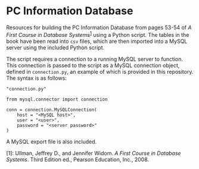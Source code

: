 # PC Information Database

Resources for building the PC Information Database from pages 53-54 of *A First Course in Database Systems*<sup>[1](#citation)</sup> using a Python script.
The tables in the book have been read into `csv` files, which are then imported into a MySQL server using the included Python script.

The script requires a connection to a running MySQL server to function. This connection is passed to the script as a MySQL connection object, defined in `connection.py`, an example of which is provided in this repository. The syntax is as follows:

```
"connection.py"

from mysql.connector import connection

conn = connection.MySQLConnection(
    host = "<MySQL host>",
    user = "<user>",
    password = "<server password>"
)
```

A MySQL export file is also included.

<a name="citation">[1]</a>: Ullman, Jeffrey D., and Jennifer Widom. *A First Course in Database Systems*. Third Edition ed., Pearson Education, Inc., 2008. 
